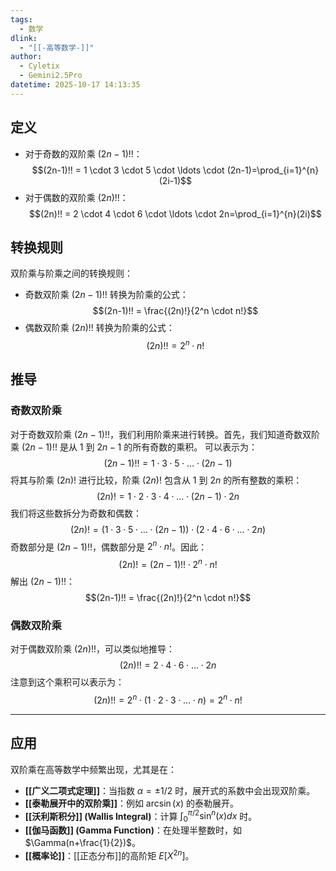 ```yaml
---
tags:
  - 数学
dlink:
  - "[[-高等数学-]]"
author:
  - Cyletix
  - Gemini2.5Pro
datetime: 2025-10-17 14:13:35
---
```

## 定义
- 对于奇数的双阶乘 $(2n-1)!!$：
$$(2n-1)!! = 1 \cdot 3 \cdot 5 \cdot \ldots \cdot (2n-1)=\prod_{i=1}^{n}(2i-1)$$
- 对于偶数的双阶乘 $(2n)!!$：
$$(2n)!! = 2 \cdot 4 \cdot 6 \cdot \ldots \cdot 2n=\prod_{i=1}^{n}(2i)$$
## 转换规则
双阶乘与阶乘之间的转换规则：
- 奇数双阶乘 $(2n-1)!!$ 转换为阶乘的公式：
$$(2n-1)!! = \frac{(2n)!}{2^n \cdot n!}$$
- 偶数双阶乘 $(2n)!!$ 转换为阶乘的公式：
$$(2n)!! = 2^n \cdot n!$$
## 推导
### 奇数双阶乘
对于奇数双阶乘 $(2n-1)!!$，我们利用阶乘来进行转换。首先，我们知道奇数双阶乘 $(2n-1)!!$ 是从 1 到 $2n-1$ 的所有奇数的乘积。
可以表示为：
$$(2n-1)!! = 1 \cdot 3 \cdot 5 \cdot \ldots \cdot (2n-1)$$
将其与阶乘 $(2n)!$ 进行比较，阶乘 $(2n)!$ 包含从 1 到 $2n$ 的所有整数的乘积：
$$(2n)! = 1 \cdot 2 \cdot 3 \cdot 4 \cdot \ldots \cdot (2n-1) \cdot 2n$$
我们将这些数拆分为奇数和偶数：
$$(2n)! = (1 \cdot 3 \cdot 5 \cdot \ldots \cdot (2n-1)) \cdot (2 \cdot 4 \cdot 6 \cdot \ldots \cdot 2n)$$
奇数部分是 $(2n-1)!!$，偶数部分是 $2^n \cdot n!$。因此：
$$(2n)! = (2n-1)!! \cdot 2^n \cdot n!$$
解出 $(2n-1)!!$：
$$(2n-1)!! = \frac{(2n)!}{2^n \cdot n!}$$
 ### 偶数双阶乘
对于偶数双阶乘 $(2n)!!$，可以类似地推导：
$$(2n)!! = 2 \cdot 4 \cdot 6 \cdot \ldots \cdot 2n$$
注意到这个乘积可以表示为：
$$(2n)!! = 2^n \cdot (1 \cdot 2 \cdot 3 \cdot \ldots \cdot n) = 2^n \cdot n!$$

---
## 应用

双阶乘在高等数学中频繁出现，尤其是在：
- **[[广义二项式定理]]**：当指数 $\alpha = \pm 1/2$ 时，展开式的系数中会出现双阶乘。
- **[[泰勒展开中的双阶乘]]**：例如 $\arcsin(x)$ 的泰勒展开。
- **[[沃利斯积分]] (Wallis Integral)**：计算 $\int_0^{\pi/2} \sin^n(x) dx$ 时。
- **[[伽马函数]] (Gamma Function)**：在处理半整数时，如 $\Gamma(n+\frac{1}{2})$。
- **[[概率论]]**：[[正态分布]]的高阶矩 $E[X^{2n}]$。
